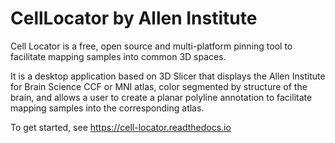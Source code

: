# CellLocator by Allen Institute

Cell Locator is a free, open source and multi-platform pinning tool to facilitate
mapping samples into common 3D spaces.

It is a desktop application based on 3D Slicer that displays the Allen Institute for Brain Science
CCF or MNI atlas, color segmented by structure of the brain, and allows a user to create a planar
polyline annotation to facilitate mapping samples into the corresponding atlas.

To get started, see https://cell-locator.readthedocs.io

